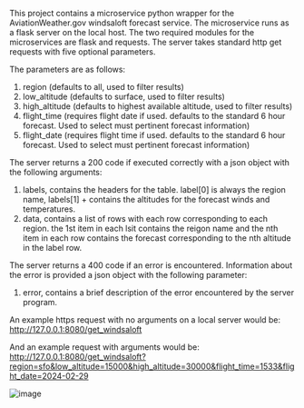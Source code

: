This project contains a microservice python wrapper for the AviationWeather.gov windsaloft forecast service.
The microservice runs as a flask server on the local host. The two required modules for the microservices are
flask and requests. The server takes standard http get requests with five optional parameters.

The parameters are as follows:
1. region (defaults to all, used to filter results)
2. low_altitude (defaults to surface, used to filter results)
3. high_altitude (defaults to highest available altitude, used to filter results)
4. flight_time (requires flight date if used. defaults to the standard 6 hour forecast. Used to select must pertinent forecast information)
5. flight_date (requires flight time if used. defaults to the standard 6 hour forecast. Used to select must pertinent forecast information)

The server returns a 200 code if executed correctly with a json object with the following arguments:
1. labels, contains the headers for the table. label[0] is always the region name, labels[1] + contains the altitudes for the forecast winds
and temperatures.
2. data, contains a list of rows with each row corresponding to each region. the 1st item in each lsit contains the reigon name and the nth item in each row contains the 
forecast corresponding to the nth altitude in the label row.

The server returns a 400 code if an error is encountered. Information about the error is provided a json object with the following parameter:
1. error, contains a brief description of the error encountered by the server program.

An example https request with no arguments on a local server would be:
http://127.0.0.1:8080/get_windsaloft

And an example request with arguments would be:
http://127.0.0.1:8080/get_windsaloft?region=sfo&low_altitude=15000&high_altitude=30000&flight_time=1533&flight_date=2024-02-29

![image](https://github.com/zf-jb/Aviation_Weather_API_Tool/assets/136113091/4ed3c946-d578-43cb-ad0a-8186090d4e92)
